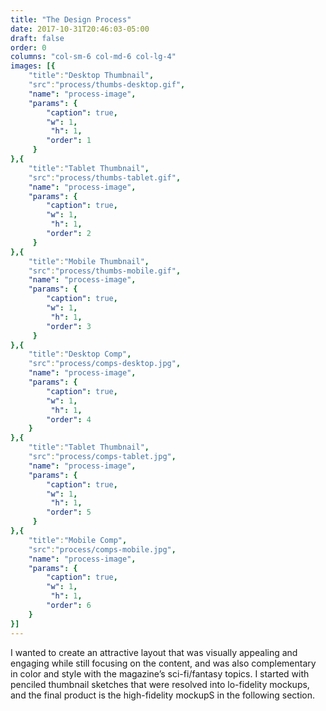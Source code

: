 ```yaml
---
title: "The Design Process"
date: 2017-10-31T20:46:03-05:00
draft: false
order: 0
columns: "col-sm-6 col-md-6 col-lg-4"
images: [{
    "title":"Desktop Thumbnail",
    "src":"process/thumbs-desktop.gif",
    "name": "process-image",
    "params": {
        "caption": true,
        "w": 1,
         "h": 1,
        "order": 1
     }
},{
    "title":"Tablet Thumbnail",
    "src":"process/thumbs-tablet.gif",
    "name": "process-image",
    "params": {
        "caption": true,
        "w": 1,
         "h": 1,
        "order": 2
     }
},{
    "title":"Mobile Thumbnail",
    "src":"process/thumbs-mobile.gif",
    "name": "process-image",
    "params": {
        "caption": true,
        "w": 1,
         "h": 1,
        "order": 3
     }
},{
    "title":"Desktop Comp",
    "src":"process/comps-desktop.jpg",
    "name": "process-image",
    "params": { 
        "caption": true,
        "w": 1,
         "h": 1,
        "order": 4
    }
},{
    "title":"Tablet Thumbnail",
    "src":"process/comps-tablet.jpg",
    "name": "process-image",
    "params": {
        "caption": true,
        "w": 1,
         "h": 1,
        "order": 5
     }
},{
    "title":"Mobile Comp",
    "src":"process/comps-mobile.jpg",
    "name": "process-image",
    "params": { 
        "caption": true,
        "w": 1,
         "h": 1,
        "order": 6
    }
}]
---
```

I wanted to create an attractive layout that was visually appealing and engaging while still focusing on the content, and was also complementary in color and style with the magazine’s sci-fi/fantasy topics.
I started with penciled thumbnail sketches that were resolved into lo-fidelity mockups, and the final product is the high-fidelity mockupS in the following section.
